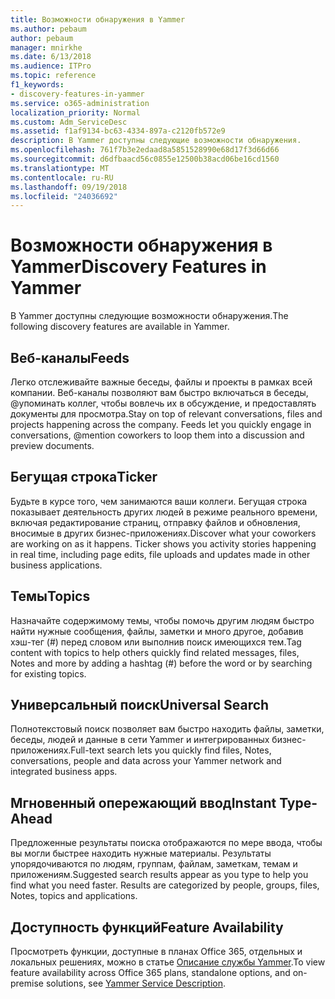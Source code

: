 ```yaml
---
title: Возможности обнаружения в Yammer
ms.author: pebaum
author: pebaum
manager: mnirkhe
ms.date: 6/13/2018
ms.audience: ITPro
ms.topic: reference
f1_keywords:
- discovery-features-in-yammer
ms.service: o365-administration
localization_priority: Normal
ms.custom: Adm_ServiceDesc
ms.assetid: f1af9134-bc63-4334-897a-c2120fb572e9
description: В Yammer доступны следующие возможности обнаружения.
ms.openlocfilehash: 761f7b3e2edaad8a5851528990e68d17f3d66d66
ms.sourcegitcommit: d6dfbaacd56c0855e12500b38acd06be16cd1560
ms.translationtype: MT
ms.contentlocale: ru-RU
ms.lasthandoff: 09/19/2018
ms.locfileid: "24036692"
---
```

# <a name="discovery-features-in-yammer"></a><span data-ttu-id="99de6-103">Возможности обнаружения в Yammer</span><span class="sxs-lookup"><span data-stu-id="99de6-103">Discovery Features in Yammer</span></span>

<span data-ttu-id="99de6-104">В Yammer доступны следующие возможности обнаружения.</span><span class="sxs-lookup"><span data-stu-id="99de6-104">The following discovery features are available in Yammer.</span></span>
  
## <a name="feeds"></a><span data-ttu-id="99de6-105">Веб-каналы</span><span class="sxs-lookup"><span data-stu-id="99de6-105">Feeds</span></span>
<span data-ttu-id="99de6-106"><a name="bkmk_Feeds"> </a></span><span class="sxs-lookup"><span data-stu-id="99de6-106"></span></span>

<span data-ttu-id="99de6-p101">Легко отслеживайте важные беседы, файлы и проекты в рамках всей компании. Веб-каналы позволяют вам быстро включаться в беседы, @упоминать коллег, чтобы вовлечь их в обсуждение, и предоставлять документы для просмотра.</span><span class="sxs-lookup"><span data-stu-id="99de6-p101">Stay on top of relevant conversations, files and projects happening across the company. Feeds let you quickly engage in conversations, @mention coworkers to loop them into a discussion and preview documents.</span></span>
  
## <a name="ticker"></a><span data-ttu-id="99de6-109">Бегущая строка</span><span class="sxs-lookup"><span data-stu-id="99de6-109">Ticker</span></span>
<span data-ttu-id="99de6-110"><a name="bkmk_Ticker"> </a></span><span class="sxs-lookup"><span data-stu-id="99de6-110"></span></span>

<span data-ttu-id="99de6-p102">Будьте в курсе того, чем занимаются ваши коллеги. Бегущая строка показывает деятельность других людей в режиме реального времени, включая редактирование страниц, отправку файлов и обновления, вносимые в других бизнес-приложениях.</span><span class="sxs-lookup"><span data-stu-id="99de6-p102">Discover what your coworkers are working on as it happens. Ticker shows you activity stories happening in real time, including page edits, file uploads and updates made in other business applications.</span></span>
  
## <a name="topics"></a><span data-ttu-id="99de6-113">Темы</span><span class="sxs-lookup"><span data-stu-id="99de6-113">Topics</span></span>
<span data-ttu-id="99de6-114"><a name="bkmk_Topics"> </a></span><span class="sxs-lookup"><span data-stu-id="99de6-114"></span></span>

<span data-ttu-id="99de6-115">Назначайте содержимому темы, чтобы помочь другим людям быстро найти нужные сообщения, файлы, заметки и много другое, добавив хэш-тег (#) перед словом или выполнив поиск имеющихся тем.</span><span class="sxs-lookup"><span data-stu-id="99de6-115">Tag content with topics to help others quickly find related messages, files, Notes and more by adding a hashtag (#) before the word or by searching for existing topics.</span></span>
  
## <a name="universal-search"></a><span data-ttu-id="99de6-116">Универсальный поиск</span><span class="sxs-lookup"><span data-stu-id="99de6-116">Universal Search</span></span>
<span data-ttu-id="99de6-117"><a name="bkmk_UniversalSearch"> </a></span><span class="sxs-lookup"><span data-stu-id="99de6-117"></span></span>

<span data-ttu-id="99de6-118">Полнотекстовый поиск позволяет вам быстро находить файлы, заметки, беседы, людей и данные в сети Yammer и интегрированных бизнес-приложениях.</span><span class="sxs-lookup"><span data-stu-id="99de6-118">Full-text search lets you quickly find files, Notes, conversations, people and data across your Yammer network and integrated business apps.</span></span>
  
## <a name="instant-type-ahead"></a><span data-ttu-id="99de6-119">Мгновенный опережающий ввод</span><span class="sxs-lookup"><span data-stu-id="99de6-119">Instant Type-Ahead</span></span>
<span data-ttu-id="99de6-120"><a name="bkmk_InstantTypeAhead"> </a></span><span class="sxs-lookup"><span data-stu-id="99de6-120"></span></span>

<span data-ttu-id="99de6-p103">Предложенные результаты поиска отображаются по мере ввода, чтобы вы могли быстрее находить нужные материалы. Результаты упорядочиваются по людям, группам, файлам, заметкам, темам и приложениям.</span><span class="sxs-lookup"><span data-stu-id="99de6-p103">Suggested search results appear as you type to help you find what you need faster. Results are categorized by people, groups, files, Notes, topics and applications.</span></span>
  
## <a name="feature-availability"></a><span data-ttu-id="99de6-123">Доступность функций</span><span class="sxs-lookup"><span data-stu-id="99de6-123">Feature Availability</span></span>
<span data-ttu-id="99de6-124"><a name="bkmk_InstantTypeAhead"> </a></span><span class="sxs-lookup"><span data-stu-id="99de6-124"></span></span>

<span data-ttu-id="99de6-125">Просмотреть функции, доступные в планах Office 365, отдельных и локальных решениях, можно в статье [Описание службы Yammer](yammer-service-description.md).</span><span class="sxs-lookup"><span data-stu-id="99de6-125">To view feature availability across Office 365 plans, standalone options, and on-premise solutions, see [Yammer Service Description](yammer-service-description.md).</span></span>
  
  
